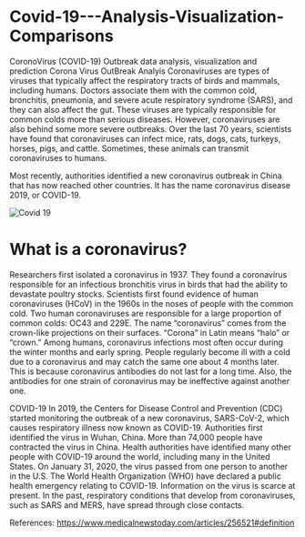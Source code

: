 # Covid-19---Analysis-Visualization-Comparisons

CoronoVirus (COVID-19) Outbreak data analysis, visualization and prediction Corona Virus OutBreak Analyis Coronaviruses are types of viruses that typically affect the respiratory tracts of birds and mammals, including humans. Doctors associate them with the common cold, bronchitis, pneumonia, and severe acute respiratory syndrome (SARS), and they can also affect the gut. These viruses are typically responsible for common colds more than serious diseases. However, coronaviruses are also behind some more severe outbreaks. Over the last 70 years, scientists have found that coronaviruses can infect mice, rats, dogs, cats, turkeys, horses, pigs, and cattle. Sometimes, these animals can transmit coronaviruses to humans.

Most recently, authorities identified a new coronavirus outbreak in China that has now reached other countries. It has the name coronavirus disease 2019, or COVID-19.

![Covid 19](https://camo.githubusercontent.com/3481f5f4dea755ae137baab3d8feffea55abbf5b/68747470733a2f2f6b696e67636f756e74792e676f762f64657074732f6865616c74682f636f6d6d756e696361626c652d64697365617365732f646973656173652d636f6e74726f6c2f7e2f6d656469612f64657074732f6865616c74682f636f6d6d756e696361626c652d64697365617365732f696d616765732f62616e6e65722d636f726f6e6176697275732e61736878)
# What is a coronavirus?

Researchers first isolated a coronavirus in 1937. They found a coronavirus responsible for an infectious bronchitis virus in birds that had the ability to devastate poultry stocks. Scientists first found evidence of human coronaviruses (HCoV) in the 1960s in the noses of people with the common cold. Two human coronaviruses are responsible for a large proportion of common colds: OC43 and 229E. The name “coronavirus” comes from the crown-like projections on their surfaces. “Corona” in Latin means “halo” or “crown.” Among humans, coronavirus infections most often occur during the winter months and early spring. People regularly become ill with a cold due to a coronavirus and may catch the same one about 4 months later. This is because coronavirus antibodies do not last for a long time. Also, the antibodies for one strain of coronavirus may be ineffective against another one.

COVID-19 In 2019, the Centers for Disease Control and Prevention (CDC) started monitoring the outbreak of a new coronavirus, SARS-CoV-2, which causes respiratory illness now known as COVID-19. Authorities first identified the virus in Wuhan, China. More than 74,000 people have contracted the virus in China. Health authorities have identified many other people with COVID-19 around the world, including many in the United States. On January 31, 2020, the virus passed from one person to another in the U.S. The World Health Organization (WHO) have declared a public health emergency relating to COVID-19. Information on the virus is scarce at present. In the past, respiratory conditions that develop from coronaviruses, such as SARS and MERS, have spread through close contacts.

References: https://www.medicalnewstoday.com/articles/256521#definition
